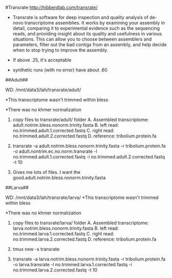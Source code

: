 #Transrate
http://hibberdlab.com/transrate/

- Transrate is software for deep inspection and quality analysis of de-novo transcriptome assemblies. It works by examining your assembly in detail, comparing it to experimental evidence such as the sequencing reads, and providing insight about its quality and usefulness in various situations. This can allow you to choose between assemblers and parameters, filter out the bad contigs from an assembly, and help decide when to stop trying to improve the assembly.


- If above .25, it's acceptable 
- synthetic runs (with no error) have about .60

##Adult##

WD: /mnt/data3/lah/transrate/adult/

*This transcriptome wasn't trimmed within bless

*There was no khmer normalization 

1. copy files to transrate/adult/ folder 
	A. Assembled transcriptome: adult.notrim.bless.nonorm.trinity.fasta
	B. left read: no.trimmed.adult.1.corrected.fastq
	C. right read: no.trimmed.adult.2.corrected.fastq 
	D. reference: tribolium.protein.fa

2. transrate -a adult.notrim.bless.nonorm.trinity.fasta -r tribolium.protein.fa -o adult.nontrim.ec.no.norm.transrate -l no.trimmed.adult.1.corrected.fastq -i no.trimmed.adult.2.corrected.fastq -t 10
3. Gives me lots of files. I want the good.adult.notrim.bless.nonorm.trinity.fasta

##Larva##

WD: /mnt/data3/lah/transrate/larva/
*This transcriptome wasn't trimmed within bless

*There was no khmer normalization 

1. copy files to transrate/larva/ folder 
	A. Assembled transcriptome: larva.notrim.bless.nonorm.trinity.fasta
	B. left read: no.trimmed.larva.1.corrected.fastq
	C. right read: no.trimmed.larva.2.corrected.fastq 
	D. reference: tribolium.protein.fa
	
2. tmux new -s transrate	

3. transrate -a larva.notrim.bless.nonorm.trinity.fasta -r tribolium.protein.fa -o larva.transrate -l no.trimmed.larva.1.corrected.fastq -i no.trimmed.larva.2.corrected.fastq -t 10